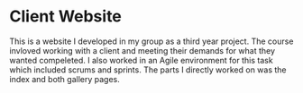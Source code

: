 # Client Website

This is a website I developed in my group as a third year project. 
The course invloved working with a client and meeting their demands for what they wanted compeleted.
I also worked in an Agile environment for this task which included scrums and sprints.
The parts I directly worked on was the index and both gallery pages.
